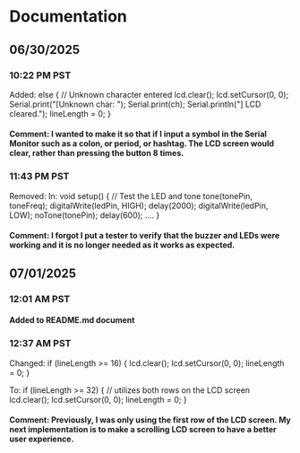 # Documentation 

## 06/30/2025
### 10:22 PM PST
Added:
    else {
        // Unknown character entered
        lcd.clear();
        lcd.setCursor(0, 0);
        Serial.print("[Unknown char: ");
        Serial.print(ch);
        Serial.println("] LCD cleared.");
        lineLength = 0;
    }

#### Comment: I wanted to make it so that if I input a symbol in the Serial Monitor such as a colon, or period, or hashtag. The LCD screen would clear, rather than pressing the button 8 times. 

### 11:43 PM PST
Removed: 
In: 
void setup() {
    // Test the LED and tone
    tone(tonePin, toneFreq);
    digitalWrite(ledPin, HIGH);
    delay(2000);
    digitalWrite(ledPin, LOW);
    noTone(tonePin);
    delay(600);
.... }
#### Comment: I forgot I put a tester to verify that the buzzer and LEDs were working and it is no longer needed as it works as expected. 

## 07/01/2025
### 12:01 AM PST
#### Added to README.md document

### 12:37 AM PST
Changed:
    if (lineLength >= 16) {
      lcd.clear();
      lcd.setCursor(0, 0);
      lineLength = 0;
    }

To: 
    if (lineLength >= 32) { // utilizes both rows on the LCD screen
      lcd.clear();
      lcd.setCursor(0, 0);
      lineLength = 0; 
    }
#### Comment: Previously, I was only using the first row of the LCD screen. My next implementation is to make a scrolling LCD screen to have a better user experience.